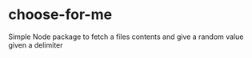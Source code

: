 # choose-for-me
Simple Node package to fetch a files contents and give a random value given a delimiter
